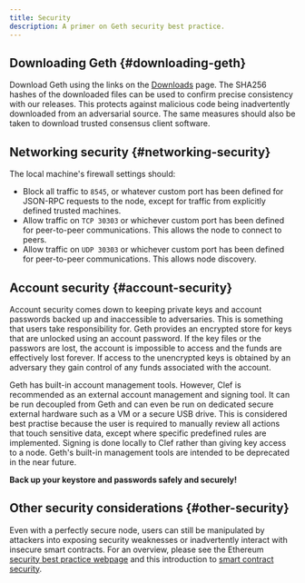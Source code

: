 ```yaml
---
title: Security
description: A primer on Geth security best practice.
---
```


## Downloading Geth {#downloading-geth}

Download Geth using the links on the [Downloads](/downloads) page. The SHA256 hashes of the downloaded files can be used to confirm precise consistency with our releases. This protects against malicious code being inadvertently downloaded from an adversarial source. The same measures should also be taken to download trusted consensus client software.

## Networking security {#networking-security}

The local machine's firewall settings should:

- Block all traffic to `8545`, or whatever custom port has been defined for JSON-RPC requests to the node, except for traffic from explicitly defined trusted machines.
- Allow traffic on `TCP 30303` or whichever custom port has been defined for peer-to-peer communications. This allows the node to connect to peers.
- Allow traffic on `UDP 30303` or whichever custom port has been defined for peer-to-peer communications. This allows node discovery.

## Account security {#account-security}

Account security comes down to keeping private keys and account passwords backed up and inaccessible to adversaries. This is something that users take responsibility for. Geth provides an encrypted store for keys that are unlocked using an account password. If the key files or the passwors are lost, the account is impossible to access and the funds are effectively lost forever. If access to the unencrypted keys is obtained by an adversary they gain control of any funds associated with the account.

Geth has built-in account management tools. However, Clef is recommended as an external account management and signing tool. It can be run decoupled from Geth and can even be run on dedicated secure external hardware such as a VM or a secure USB drive. This is considered best practise because the user is required to manually review all actions that touch sensitive data, except where specific predefined rules are implemented. Signing is done locally to Clef rather than giving key access to a node. Geth's built-in management tools are intended to be deprecated in the near future.

**Back up your keystore and passwords safely and securely!**

## Other security considerations {#other-security}

Even with a perfectly secure node, users can still be manipulated by attackers into exposing security weaknesses or inadvertently interact with insecure smart contracts. For an overview, please see the Ethereum [security best practice webpage](https://ethereum.org/en/security) and this introduction to [smart contract security](https://ethereum.org/en/developers/docs/smart-contracts/security).
